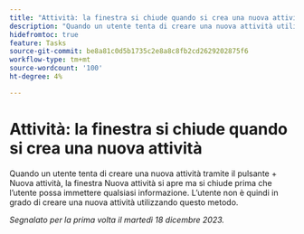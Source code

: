 ```yaml
---
title: "Attività: la finestra si chiude quando si crea una nuova attività"
description: "Quando un utente tenta di creare una nuova attività utilizzando il pulsante + Nuova attività, la finestra Nuova attività si apre ma si chiude prima che l’utente possa immettere qualsiasi informazione. L’utente non è quindi in grado di creare una nuova attività utilizzando questo metodo."
hidefromtoc: true
feature: Tasks
source-git-commit: be8a81c0d5b1735c2e8a8c8fb2cd2629202875f6
workflow-type: tm+mt
source-wordcount: '100'
ht-degree: 4%

---
```



# Attività: la finestra si chiude quando si crea una nuova attività

Quando un utente tenta di creare una nuova attività tramite il pulsante + Nuova attività, la finestra Nuova attività si apre ma si chiude prima che l’utente possa immettere qualsiasi informazione. L’utente non è quindi in grado di creare una nuova attività utilizzando questo metodo.

_Segnalato per la prima volta il martedì 18 dicembre 2023._
